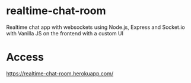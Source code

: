 # realtime-chat-room
Realtime chat app with websockets using Node.js, Express and Socket.io with Vanilla JS on the frontend with a custom UI

# Access
https://realtime-chat-room.herokuapp.com/
